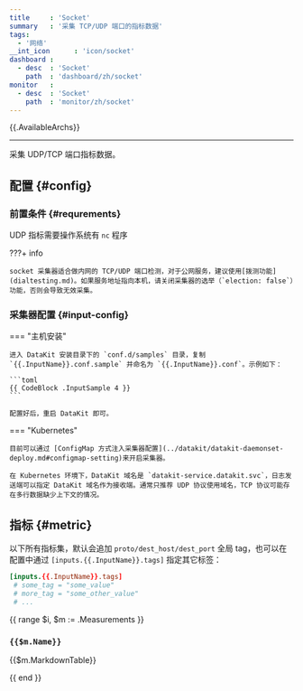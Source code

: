 ```yaml
---
title     : 'Socket'
summary   : '采集 TCP/UDP 端口的指标数据'
tags:
  - '网络'
__int_icon      : 'icon/socket'
dashboard :
  - desc  : 'Socket'
    path  : 'dashboard/zh/socket'
monitor   :
  - desc  : 'Socket'
    path  : 'monitor/zh/socket'
---
```


{{.AvailableArchs}}

---

采集 UDP/TCP 端口指标数据。

## 配置 {#config}

### 前置条件 {#requrements}

UDP 指标需要操作系统有 `nc` 程序

<!-- markdownlint-disable MD046 -->
???+ info

    socket 采集器适合做内网的 TCP/UDP 端口检测，对于公网服务，建议使用[拨测功能](dialtesting.md)。如果服务地址指向本机，请关闭采集器的选举（`election: false`）功能，否则会导致无效采集。
<!-- markdownlint-enable -->

### 采集器配置 {#input-config}

<!-- markdownlint-disable MD046 -->
=== "主机安装"

    进入 DataKit 安装目录下的 `conf.d/samples` 目录，复制 `{{.InputName}}.conf.sample` 并命名为 `{{.InputName}}.conf`。示例如下：
    
    ```toml
    {{ CodeBlock .InputSample 4 }}
    ```
    
    配置好后，重启 DataKit 即可。

=== "Kubernetes"

    目前可以通过 [ConfigMap 方式注入采集器配置](../datakit/datakit-daemonset-deploy.md#configmap-setting)来开启采集器。

    在 Kubernetes 环境下，DataKit 域名是 `datakit-service.datakit.svc`，日志发送端可以指定 DataKit 域名作为接收端。通常只推荐 UDP 协议使用域名，TCP 协议可能存在多行数据缺少上下文的情况。
<!-- markdownlint-enable -->

## 指标 {#metric}

以下所有指标集，默认会追加 `proto/dest_host/dest_port` 全局 tag，也可以在配置中通过 `[inputs.{{.InputName}}.tags]` 指定其它标签：

``` toml
[inputs.{{.InputName}}.tags]
 # some_tag = "some_value"
 # more_tag = "some_other_value"
 # ...
```

{{ range $i, $m := .Measurements }}

### `{{$m.Name}}`

{{$m.MarkdownTable}}

{{ end }}
